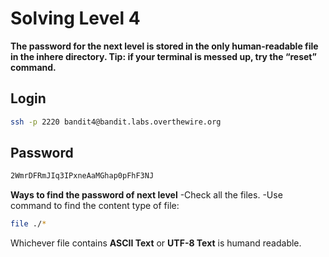 # Solving Level 4

**The password for the next level is stored in the only human-readable file in the inhere directory. Tip: if your terminal is messed up, try the “reset” command.**

## Login
```bash
ssh -p 2220 bandit4@bandit.labs.overthewire.org
```

## Password
```bash
2WmrDFRmJIq3IPxneAaMGhap0pFhF3NJ
```
 **Ways to find the password of next level**
 -Check all the files.
 -Use command to find the content type of file:
 ```bash
file ./*
```
Whichever file contains **ASCII Text** or **UTF-8 Text** is humand readable. 

